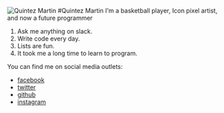 ![Quintez Martin]()
#Quintez Martin
I'm a basketball player, Icon pixel artist, and now a future programmer

1. Ask me anything on slack.
2. Write code every day.
3. Lists are fun.
4. It took me a long time to learn to program.

You can find me on social media outlets:
- [facebook](https://www.facebook.com/quintez.martin)
- [twitter](http://www.twitter.com/)
- [github](http://www.github.com/houdini-q)
- [instagram](http://www.instagram.com/)
